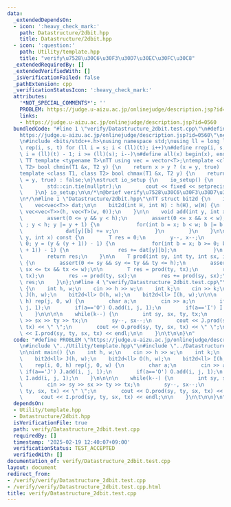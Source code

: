 ```yaml
---
data:
  _extendedDependsOn:
  - icon: ':heavy_check_mark:'
    path: Datastructure/2dbit.hpp
    title: Datastructure/2dbit.hpp
  - icon: ':question:'
    path: Utility/template.hpp
    title: "verify\u7528\u30C6\u30F3\u30D7\u30EC\u30FC\u30C8"
  _extendedRequiredBy: []
  _extendedVerifiedWith: []
  _isVerificationFailed: false
  _pathExtension: cpp
  _verificationStatusIcon: ':heavy_check_mark:'
  attributes:
    '*NOT_SPECIAL_COMMENTS*': ''
    PROBLEM: https://judge.u-aizu.ac.jp/onlinejudge/description.jsp?id=0560
    links:
    - https://judge.u-aizu.ac.jp/onlinejudge/description.jsp?id=0560
  bundledCode: "#line 1 \"verify/Datastructure_2dbit.test.cpp\"\n#define PROBLEM \"\
    https://judge.u-aizu.ac.jp/onlinejudge/description.jsp?id=0560\"\n#line 1 \"Utility/template.hpp\"\
    \n#include <bits/stdc++.h>\nusing namespace std;\nusing ll = long long;\n#define\
    \ rep(i, s, t) for (ll i = s; i < (ll)(t); i++)\n#define rrep(i, s, t) for (ll\
    \ i = (ll)(t) - 1; i >= (ll)(s); i--)\n#define all(x) begin(x), end(x)\n\n#define\
    \ TT template <typename T>\nTT using vec = vector<T>;\ntemplate <class T1, class\
    \ T2> bool chmin(T1 &x, T2 y) {\n    return x > y ? (x = y, true) : false;\n}\n\
    template <class T1, class T2> bool chmax(T1 &x, T2 y) {\n    return x < y ? (x\
    \ = y, true) : false;\n}\nstruct io_setup {\n    io_setup() {\n        ios::sync_with_stdio(false);\n\
    \        std::cin.tie(nullptr);\n        cout << fixed << setprecision(15);\n\
    \    }\n} io_setup;\n\n/*\n@brief verify\u7528\u30C6\u30F3\u30D7\u30EC\u30FC\u30C8\
    \n*/\n#line 1 \"Datastructure/2dbit.hpp\"\nTT struct bit2d {\n    int h, w;\n\
    \    vec<vec<T>> dat;\n\n    bit2d(int H, int W) : h(H), w(W) {\n        dat =\
    \ vec<vec<T>>(h, vec<T>(w, 0));\n    }\n\n    void add(int y, int x, T v) {\n\
    \        assert(0 <= y && y < h);\n        assert(0 <= x && x < w);\n        for(\
    \ ; y < h; y |= y + 1) {\n            for(int b = x; b < w; b |= b + 1) {\n  \
    \              dat[y][b] += v;\n            }\n        }\n    }\n\n    T prod(int\
    \ y, int x) const {\n        T res = 0;\n        y--, x--;\n        for( ; y >=\
    \ 0; y = (y & (y + 1)) - 1) {\n            for(int b = x; b >= 0; b = (b & (b\
    \ + 1)) - 1) {\n                res += dat[y][b];\n            }\n        }\n\
    \        return res;\n    }\n\n    T prod(int sy, int ty, int sx, int tx) const\
    \ {\n        assert(0 <= sy && sy <= ty && ty <= h);\n        assert(0 <= sx &&\
    \ sx <= tx && tx <= w);\n\n        T res = prod(ty, tx);\n        res -= prod(sy,\
    \ tx);\n        res -= prod(ty, sx);\n        res += prod(sy, sx);\n        return\
    \ res;\n    }\n};\n#line 4 \"verify/Datastructure_2dbit.test.cpp\"\n\nint main()\
    \ {\n    int h, w;\n    cin >> h >> w;\n    int k;\n    cin >> k;\n    bit2d<ll>\
    \ J(h, w);\n    bit2d<ll> O(h, w);\n    bit2d<ll> I(h, w);\n\n\n    rep(i, 0,\
    \ h) rep(j, 0, w) {\n        char a;\n        cin >> a;\n        if(a=='J') J.add(i,\
    \ j, 1);\n        if(a=='O') O.add(i, j, 1);\n        if(a=='I') I.add(i, j, 1);\n\
    \    }\n\n\n\n    while(k--) {\n        int sy, sx, ty, tx;\n        cin >> sy\
    \ >> sx >> ty >> tx;\n        sy--, sx--;\n        cout << J.prod(sy, ty, sx,\
    \ tx) << \" \";\n        cout << O.prod(sy, ty, sx, tx) << \" \";\n        cout\
    \ << I.prod(sy, ty, sx, tx) << endl;\n\n    }\n\t\n\n}\n"
  code: "#define PROBLEM \"https://judge.u-aizu.ac.jp/onlinejudge/description.jsp?id=0560\"\
    \n#include \"../Utility/template.hpp\"\n#include \"../Datastructure/2dbit.hpp\"\
    \n\nint main() {\n    int h, w;\n    cin >> h >> w;\n    int k;\n    cin >> k;\n\
    \    bit2d<ll> J(h, w);\n    bit2d<ll> O(h, w);\n    bit2d<ll> I(h, w);\n\n\n\
    \    rep(i, 0, h) rep(j, 0, w) {\n        char a;\n        cin >> a;\n       \
    \ if(a=='J') J.add(i, j, 1);\n        if(a=='O') O.add(i, j, 1);\n        if(a=='I')\
    \ I.add(i, j, 1);\n    }\n\n\n\n    while(k--) {\n        int sy, sx, ty, tx;\n\
    \        cin >> sy >> sx >> ty >> tx;\n        sy--, sx--;\n        cout << J.prod(sy,\
    \ ty, sx, tx) << \" \";\n        cout << O.prod(sy, ty, sx, tx) << \" \";\n  \
    \      cout << I.prod(sy, ty, sx, tx) << endl;\n\n    }\n\t\n\n}\n"
  dependsOn:
  - Utility/template.hpp
  - Datastructure/2dbit.hpp
  isVerificationFile: true
  path: verify/Datastructure_2dbit.test.cpp
  requiredBy: []
  timestamp: '2025-02-19 12:40:07+09:00'
  verificationStatus: TEST_ACCEPTED
  verifiedWith: []
documentation_of: verify/Datastructure_2dbit.test.cpp
layout: document
redirect_from:
- /verify/verify/Datastructure_2dbit.test.cpp
- /verify/verify/Datastructure_2dbit.test.cpp.html
title: verify/Datastructure_2dbit.test.cpp
---
```

